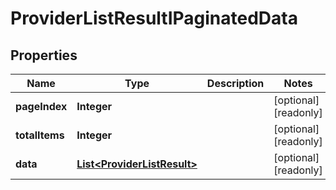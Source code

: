 

# ProviderListResultIPaginatedData


## Properties

| Name | Type | Description | Notes |
|------------ | ------------- | ------------- | -------------|
|**pageIndex** | **Integer** |  |  [optional] [readonly] |
|**totalItems** | **Integer** |  |  [optional] [readonly] |
|**data** | [**List&lt;ProviderListResult&gt;**](ProviderListResult.md) |  |  [optional] [readonly] |




